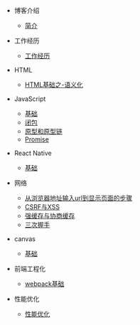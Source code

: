 * 博客介绍
    * [简介](README.md)

* 工作经历
    * [工作经历](/工作经历/work.md)

* HTML
    * [HTML基础之-语义化](/html/html语义化.md)

* JavaScript
    * [基础](/javascript/基础.md)
    * [闭包](/javascript/闭包.md)
    * [原型和原型链](/javascript/原型和原型链.md)
    * [Promise](/javascript/promise.md)

* React Native
    * [基础](/ReactNative/基础.md)

* 网络
    * [从浏览器地址输入url到显示页面的步骤](/http/url.md)
    * [CSRF与XSS](/http/crsf&xss.md)
    * [强缓存与协商缓存](/http/cache.md)
    * [三次握手](/http/三次握手.md)

* canvas
    * [基础](/canvas/canvas.md)

* 前端工程化
    * [webpack基础](/前端工程化/webpack.md)

* 性能优化
    * [性能优化](/性能优化/页面加载与网络请求的性能优化.md)